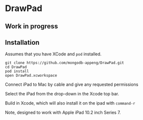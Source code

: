 # DrawPad
## Work in progress
## Installation

Assumes that you have XCode and `pod` installed.

```
git clone https://github.com/mongodb-appeng/DrawPad.git
cd DrawPad
pod install
open DrawPad.xcworkspace
```
Connect iPad to Mac by cable and give any requested permissions

Select the iPad from the drop-down in the Xcode top bar.

Build in Xcode, which will also install it on the ipad with `command-r`

Note, designed to work with Apple iPad 10.2 inch Series 7.
